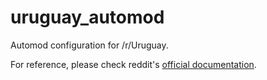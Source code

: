 # uruguay_automod

Automod configuration for /r/Uruguay.

For reference, please check reddit's [official documentation](https://www.reddit.com/wiki/automoderator/full-documentation).
